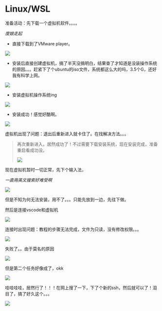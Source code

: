 # Linux/WSL

准备活动：先下载一个虚拟机软件。。。。

*度娘走起*

* 直接下载到了VMware player。

![](https://s3.bmp.ovh/imgs/2022/09/17/fedfe5750eb16c44.png)

* 安装后直接创建虚拟机，搞了半天没搞明白，结果查了才知道是没装操作系统的原因。。。赶紧下了个ubuntu的iso文件，系统都这么大的吗，3.5个G，还好我有科学上网。

![](https://s3.bmp.ovh/imgs/2022/09/17/8ca8316df1f2240a.png)

* 安装虚拟机操作系统ing

![](https://s3.bmp.ovh/imgs/2022/09/17/c02296b86e756100.png)

* 安装成功！感觉好酷啊。

![](https://s3.bmp.ovh/imgs/2022/09/17/792fd47a81681812.png)

虚拟机出现了问题：退出后重新进入就卡住了。在找解决方法。。。

> 再次重新进入，居然成功了！不过需要下载安装系统，现在安装完成，准备重启看成功没。
>
> ![](https://s3.bmp.ovh/imgs/2022/09/17/13b27d9c3e970cb4.png)

现在虚拟机暂时一切正常，先下个输入法，

*一直用英文搜索好难受啊*

![](https://s3.bmp.ovh/imgs/2022/09/18/cc355cbe2b53d702.png)

但是不知为何无法安装，用不了。。。只能先放到一边，先往下做。

然后是连接vscode和虚拟机

![](https://s3.bmp.ovh/imgs/2022/09/18/3a0738d3c8ca0076.png)

连接时出现问题：教程的步骤无法完成，文件为只读，没有修改权限。。。

![](https://s3.bmp.ovh/imgs/2022/09/18/ea1bdae132616689.png)

失败了。。由于莫名的原因

![](https://s3.bmp.ovh/imgs/2022/09/18/cc4d2e3f56f56308.png)

但是第二个任务好像成了，okk

![](https://s3.bmp.ovh/imgs/2022/09/18/8f95a72a73fad424.png)

哇哇哇哇，居然行了！！！在网上搜了一下，下了个新的ssh，然后就可以了！泪目了，搞了好久这个。。。

![](https://s3.bmp.ovh/imgs/2022/09/18/c06a45396a26e587.png)